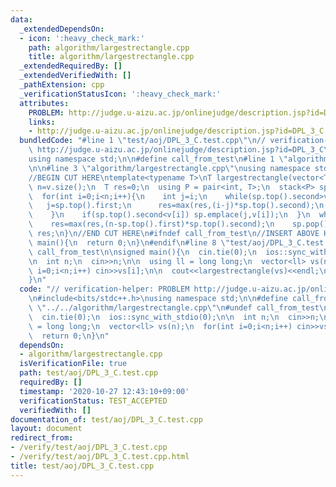 ```yaml
---
data:
  _extendedDependsOn:
  - icon: ':heavy_check_mark:'
    path: algorithm/largestrectangle.cpp
    title: algorithm/largestrectangle.cpp
  _extendedRequiredBy: []
  _extendedVerifiedWith: []
  _pathExtension: cpp
  _verificationStatusIcon: ':heavy_check_mark:'
  attributes:
    PROBLEM: http://judge.u-aizu.ac.jp/onlinejudge/description.jsp?id=DPL_3_C
    links:
    - http://judge.u-aizu.ac.jp/onlinejudge/description.jsp?id=DPL_3_C
  bundledCode: "#line 1 \"test/aoj/DPL_3_C.test.cpp\"\n// verification-helper: PROBLEM\
    \ http://judge.u-aizu.ac.jp/onlinejudge/description.jsp?id=DPL_3_C\n\n#include<bits/stdc++.h>\n\
    using namespace std;\n\n#define call_from_test\n#line 1 \"algorithm/largestrectangle.cpp\"\
    \n\n#line 3 \"algorithm/largestrectangle.cpp\"\nusing namespace std;\n#endif\n\
    //BEGIN CUT HERE\ntemplate<typename T>\nT largestrectangle(vector<T> &v){\n  int\
    \ n=v.size();\n  T res=0;\n  using P = pair<int, T>;\n  stack<P> sp;\n  sp.emplace(-1,T(0));\n\
    \  for(int i=0;i<n;i++){\n    int j=i;\n    while(sp.top().second>v[i]){\n   \
    \   j=sp.top().first;\n      res=max(res,(i-j)*sp.top().second);\n      sp.pop();\n\
    \    }\n    if(sp.top().second<v[i]) sp.emplace(j,v[i]);\n  }\n  while(!sp.empty()){\n\
    \    res=max(res,(n-sp.top().first)*sp.top().second);\n    sp.pop();\n  }\n  return\
    \ res;\n}\n//END CUT HERE\n#ifndef call_from_test\n//INSERT ABOVE HERE\nsigned\
    \ main(){\n  return 0;\n}\n#endif\n#line 8 \"test/aoj/DPL_3_C.test.cpp\"\n#undef\
    \ call_from_test\n\nsigned main(){\n  cin.tie(0);\n  ios::sync_with_stdio(0);\n\
    \n  int n;\n  cin>>n;\n\n  using ll = long long;\n  vector<ll> vs(n);\n  for(int\
    \ i=0;i<n;i++) cin>>vs[i];\n\n  cout<<largestrectangle(vs)<<endl;\n  return 0;\n\
    }\n"
  code: "// verification-helper: PROBLEM http://judge.u-aizu.ac.jp/onlinejudge/description.jsp?id=DPL_3_C\n\
    \n#include<bits/stdc++.h>\nusing namespace std;\n\n#define call_from_test\n#include\
    \ \"../../algorithm/largestrectangle.cpp\"\n#undef call_from_test\n\nsigned main(){\n\
    \  cin.tie(0);\n  ios::sync_with_stdio(0);\n\n  int n;\n  cin>>n;\n\n  using ll\
    \ = long long;\n  vector<ll> vs(n);\n  for(int i=0;i<n;i++) cin>>vs[i];\n\n  cout<<largestrectangle(vs)<<endl;\n\
    \  return 0;\n}\n"
  dependsOn:
  - algorithm/largestrectangle.cpp
  isVerificationFile: true
  path: test/aoj/DPL_3_C.test.cpp
  requiredBy: []
  timestamp: '2020-10-27 12:43:10+09:00'
  verificationStatus: TEST_ACCEPTED
  verifiedWith: []
documentation_of: test/aoj/DPL_3_C.test.cpp
layout: document
redirect_from:
- /verify/test/aoj/DPL_3_C.test.cpp
- /verify/test/aoj/DPL_3_C.test.cpp.html
title: test/aoj/DPL_3_C.test.cpp
---
```

